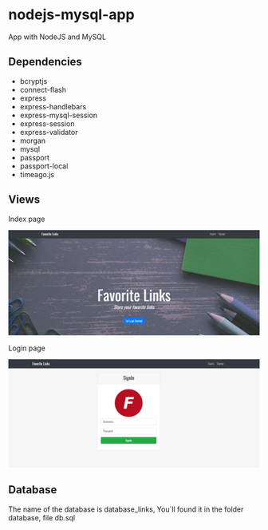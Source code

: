 # nodejs-mysql-app


App with NodeJS and MySQL


## Dependencies

- bcryptjs
- connect-flash
- express
- express-handlebars
- express-mysql-session
- express-session
- express-validator
- morgan
- mysql
- passport
- passport-local
- timeago.js

## Views

Index page

![alt text](src/public/img/index.jpg)

Login page

![alt text](src/public/img/login.jpg)

## Database

The name of the database is database_links, You`ll found it in the folder database, file db.sql
